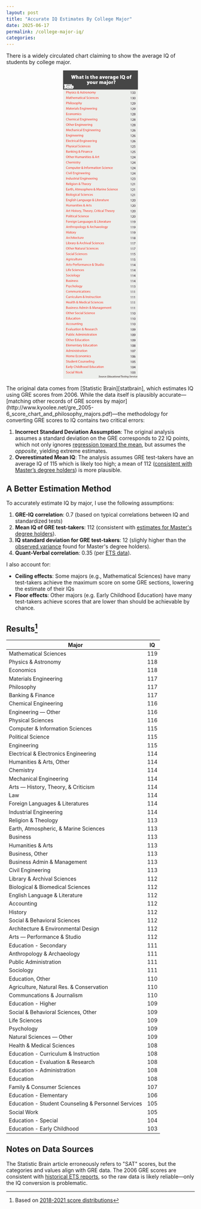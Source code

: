 ```yaml
---
layout: post
title: "Accurate IQ Estimates By College Major"
date: 2025-06-17 
permalink: /college-major-iq/
categories: 
---
```

There is a widely circulated chart claiming to show the average IQ of students by college major. 
<div style="text-align: center;">
    <figure>
        <img src="/assets/images/statistic-brain-college-major-iq.jpg" width="200" alt="Alt Text">
    </figure>
</div>
The original data comes from [Statistic Brain][statbrain], which estimates IQ using GRE scores from 2006. While the data itself is plausibly accurate—[matching other records of GRE scores by major](http://www.kyoolee.net/gre_2005-6_score_chart_and_philosophy_majors.pdf)—the methodology for converting GRE scores to IQ contains two critical errors: 

1. **Incorrect Standard Deviation Assumption**: The original analysis assumes a standard deviation on the GRE corresponds to 22 IQ points, which not only ignores [regression toward the mean](https://en.wikipedia.org/wiki/Regression_toward_the_mean), but assumes the *opposite*, yielding extreme estimates.
2. **Overestimated Mean IQ**: The analysis assumes GRE test-takers have an average IQ of 115 which is likely too high; a mean of 112 ([consistent with Master’s degree holders][rc-analysis]) is more plausible. 

## A Better Estimation Method

To accurately estimate IQ by major, I use the following assumptions:
1. **GRE-IQ correlation**: 0.7 (based on typical correlations between IQ and standardized tests)
2. **Mean IQ of GRE test-takers**: 112 (consistent with [estimates for Master's degree holders][rc-analysis]).
3. **IQ standard deviation for GRE test-takers**: 12 (slighly higher than the [observed variance][rc-analysis] found for Master's degree holders).
4. **Quant-Verbal correlation**: 0.35 (per [ETS data](https://www.ets.org/pdfs/gre/gre-guide-table-1a.pdf)).

I also account for: 
- **Ceiling effects**: Some majors (e.g., Mathematical Sciences) have many test-takers achieve the maximum score on some GRE sections, lowering the estimate of their IQs
- **Floor effects**: Other majors (e.g. Early Childhood Education) have many test-takers achieve scores that are lower than should be achievable by chance.

## Results[^1]

| Major                                                  | IQ  |
|--------------------------------------------------------|-----|
| Mathematical Sciences                                  | 119 |
| Physics & Astronomy                                    | 118 |
| Economics                                              | 118 |
| Materials Engineering                                  | 117 |
| Philosophy                                             | 117 |
| Banking & Finance                                      | 117 |
| Chemical Engineering                                   | 116 |
| Engineering — Other                                    | 116 |
| Physical Sciences                                      | 116 |
| Computer & Information Sciences                        | 115 |
| Political Science                                      | 115 |
| Engineering                                            | 115 |
| Electrical & Electronics Engineering                   | 114 |
| Humanities & Arts, Other                               | 114 |
| Chemistry                                              | 114 |
| Mechanical Engineering                                 | 114 |
| Arts — History, Theory, & Criticism                    | 114 |
| Law                                                    | 114 |
| Foreign Languages & Literatures                        | 114 |
| Industrial Engineering                                 | 114 |
| Religion & Theology                                    | 113 |
| Earth, Atmospheric, & Marine Sciences                  | 113 |
| Business                                               | 113 |
| Humanities & Arts                                      | 113 |
| Business, Other                                        | 113 |
| Business Admin & Management                            | 113 |
| Civil Engineering                                      | 113 |
| Library & Archival Sciences                            | 112 |
| Biological & Biomedical Sciences                       | 112 |
| English Language & Literature                          | 112 |
| Accounting                                             | 112 |
| History                                                | 112 |
| Social & Behavioral Sciences                           | 112 |
| Architecture & Environmental Design                    | 112 |
| Arts — Performance & Studio                            | 112 |
| Education - Secondary                                  | 111 |
| Anthropology & Archaeology                             | 111 |
| Public Administration                                  | 111 |
| Sociology                                              | 111 |
| Education, Other                                       | 110 |
| Agriculture, Natural Res. & Conservation               | 110 |
| Communcations & Journalism                             | 110 |
| Education - Higher                                     | 109 |
| Social & Behavioral Sciences, Other                    | 109 |
| Life Sciences                                          | 109 |
| Psychology                                             | 109 |
| Natural Sciences — Other                               | 109 |
| Health & Medical Sciences                              | 108 |
| Education - Curriculum & Instruction                   | 108 |
| Education - Evaluation & Research                      | 108 |
| Education - Administration                             | 108 |
| Education                                              | 108 |
| Family & Consumer Sciences                             | 107 |
| Education - Elementary                                 | 106 |
| Education - Student Counseling & Personnel Services    | 105 |
| Social Work                                            | 105 |
| Education - Special                                    | 104 |
| Education - Early Childhood                            | 103 |


## Notes on Data Sources
The Statistic Brain article erroneously refers to "SAT" scores, but the categories and values align with GRE data. The 2006 GRE scores are consistent with [historical ETS reports](https://nces.ed.gov/programs/digest/d13/tables/dt13_327.10.asp), so the raw data is likely reliable—only the IQ conversion is problematic. 

[statbrain]: https://web.archive.org/web/20120117212741/http://www.statisticbrain.com/iq-estimates-by-intended-college-major/
[rc-analysis]: https://randomcriticalanalysis.com/2015/06/11/iq-test-scores-gpa-income-and-related-correlations-from-nlsy97/#rcatoc-iq-test-score-by-educational-attainment-level

[^1]: Based on [2018-2021 score distributions](https://web.archive.org/web/20220901054633/https://www.ets.org/s/gre/pdf/gre_table4A.pdf)

